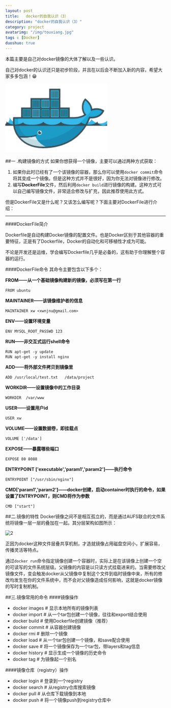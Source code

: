 ```yaml
---
layout: post
title:   docker的自我认识（3）
description: "docker的自我认识（3）"
category: project
avatarimg: "/img/touxiang.jpg"
tags : [Docker]
duoshuo: true
---
```

本篇主要是自己对docker镜像的大体了解以及一些认识。

自己对docker的认识还只是初步阶段，并且在以后会不断加入新的内容，希望大家多多包涵！😁

![1](/img/认识docker/1.png)

<!-- more -->

##一 .构建镜像的方式
如果你想获得一个镜像，主要可以通过两种方式获取：

1. 如果你此时已经有了一个该镜像的容器，那么你可以使用`docker commit`命令将其变成一个镜像。但是这种方式并不是很好，因为你无法对镜像进行修改。					
2. 编写**DockerFile**文件，然后利用`docker build`进行镜像的构建。这种方式可以自己编写镜像文件，非常适合修改与扩充，因此推荐使用此方式。		

但是DockerFile又是什么呢？又该怎么编写呢？下面主要对DockerFile进行介绍：

---
####DockerFile简介

Dockerfile是自动构建Docker镜像的配置文件。也是Docker区别于其他容器的重要特征，正是有了Dockerfile，Docker的自动化和可移植性才成为可能。

不论是开发还是运维，学会编写Dockerfile几乎是必备的，这有助于你理解整个容器的运行。

####DockerFile命令
其命令主要包含以下多个：

**FROM——从一个基础镜像构建新的镜像，必须写在第一行**

```
FROM ubuntu
```

**MAINTAINER——该镜像维护者的信息**

```
MAINTAINER xw <xwnjnu@gmail.com>
```

**ENV——设置环境变量**

```
ENV MYSQL_ROOT_PASSWD 123  
```

**RUN——非交互式运行shell命令**

```  
RUN apt-get -y update		
RUN apt-get -y install nginx 
```

**ADD——将外部文件拷贝到镜像里**

```
ADD /usr/local/test.txt   /data/project
```

**WORKDIR——设置镜像中的工作目录**

```
WORKDIR  /var/www
```

**USER——设置用户id**

```
USER xw
```

**VOLUME——设置数据卷，即挂载点**

```
VOLUME ['/data']
```

**EXPOSE——暴露哪些端口**

```
EXPOSE 80 8088
```

**ENTRYPOINT ['executable','param1','param2']——执行命令**

```
ENTRYPOINT ["/usr/sbin/nginx"]
```
**CMD['param1','param2']——docker创建，启动container时执行的命令，如果设置了ENTRYPOINT，则CMD将作为参数**

```
CMD ["start"]
```

##二.镜像的特性
Docker镜像之间不是相互孤立的，而是通过AUFS联合的文件系统将镜像一层一层的叠加在一起。其分层架构如图所示：

![2](/img//img/认识docker/5.png)

正因为docker这种文件层叠共享机制，才造就镜像占用磁盘空间小，扩展容易，传播灵活等特点。

通过`docker run`命令指定镜像创建一个容器时，实际上是在该镜像上创建一个空的可读写的文件系统层级。父镜像的内容是以只读方式挂载进来的。当需要修改父镜像文件，变会触发docker从父镜像中复制这个文件到临时镜像中来，所有的修改均发生在你的文件系统中，而不会对父镜像造成任何影响，这就是docker镜像的写时复制机制。

##三.镜像常用的命令
####镜像操作

+ docker images # 显示本地所有的镜像列表	
+ docker import # 从一个tar包创建一个镜像，往往和export结合使用	
+ docker build # 使用Dockerfile创建镜像（推荐）	
+ docker commit # 从容器创建镜像	
+ docker rmi # 删除一个镜像		
+ docker load # 从一个tar包创建一个镜像，和save配合使用		
+ docker save # 将一个镜像保存为一个tar包，带layers和tag信息			
+ docker history # 显示生成一个镜像的历史命令			
+ docker tag # 为镜像起一个别名			


####镜像仓库（registry）操作

+ docker login # 登录到一个registry		
+ docker search # 从registry仓库搜索镜像			
+ docker pull # 从仓库下载镜像到本地			
+ docker push # 将一个镜像push到registry仓库中		

